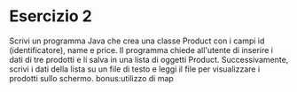 # Esercizio 2

Scrivi un programma Java che crea una classe Product con i campi id (identificatore), name e price.
Il programma chiede all'utente di inserire i dati di tre prodotti e li salva in una lista di oggetti Product.
Successivamente, scrivi i dati della lista su un file di testo e leggi il file per visualizzare i prodotti sullo schermo.
bonus:utilizzo di map
